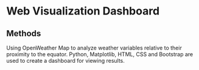 # Web Visualization Dashboard

## Methods

Using OpenWeather Map to analyze weather variables relative to their proximity to the equator. Python, Matplotlib, HTML, CSS and Bootstrap are used to create a dashboard for viewing results.
